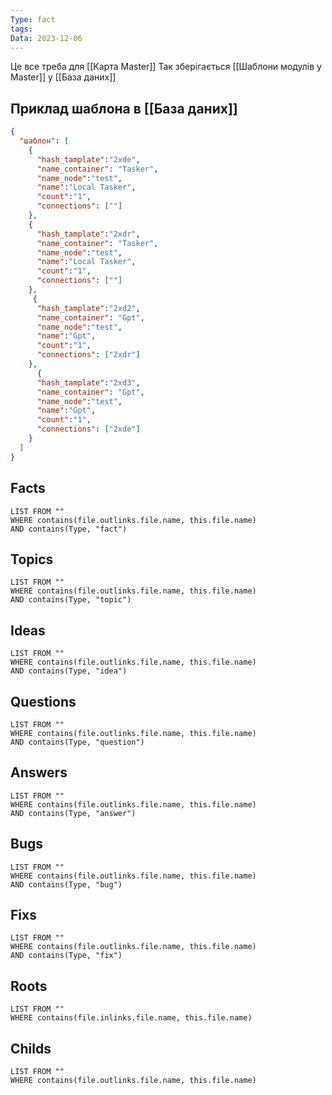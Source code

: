 ```yaml
---
Type: fact
tags: 
Data: 2023-12-06
---
```

Це все треба для [[Карта Master]]
Так зберігається [[Шаблони модулів у Master]] у [[База даних]]
## Приклад шаблона в [[База даних]]
```json
{
  "шаблон": [
    {
      "hash_tamplate":"2xde",
      "name_container": "Tasker",
      "name_node":"test",
      "name":"Local Tasker",
      "count":"1",
      "connections": [""]
    },
    {
      "hash_tamplate":"2xdr",
      "name_container": "Tasker",
      "name_node":"test",
      "name":"Local Tasker",
      "count":"1",
      "connections": [""]
    },
     {
      "hash_tamplate":"2xd2",
      "name_container": "Gpt",
      "name_node":"test",
      "name":"Gpt",
      "count":"1",
      "connections": ["2xdr"]
    },
      {
      "hash_tamplate":"2xd3",
      "name_container": "Gpt",
      "name_node":"test",
      "name":"Gpt",
      "count":"1",
      "connections": ["2xde"]
    }
  ]
}
```
## Facts
```dataview
LIST FROM ""
WHERE contains(file.outlinks.file.name, this.file.name)
AND contains(Type, "fact")
```
## Topics
```dataview
LIST FROM ""
WHERE contains(file.outlinks.file.name, this.file.name)
AND contains(Type, "topic")
```
## Ideas
```dataview
LIST FROM ""
WHERE contains(file.outlinks.file.name, this.file.name)
AND contains(Type, "idea")
```
## Questions
```dataview
LIST FROM ""
WHERE contains(file.outlinks.file.name, this.file.name)
AND contains(Type, "question")
```
## Answers
```dataview
LIST FROM ""
WHERE contains(file.outlinks.file.name, this.file.name)
AND contains(Type, "answer")
```
## Bugs
```dataview
LIST FROM ""
WHERE contains(file.outlinks.file.name, this.file.name)
AND contains(Type, "bug")
```
## Fixs
```dataview
LIST FROM ""
WHERE contains(file.outlinks.file.name, this.file.name)
AND contains(Type, "fix")
```
## Roots
```dataview
LIST FROM ""
WHERE contains(file.inlinks.file.name, this.file.name)
```

## Childs
```dataview
LIST FROM ""
WHERE contains(file.outlinks.file.name, this.file.name)
```